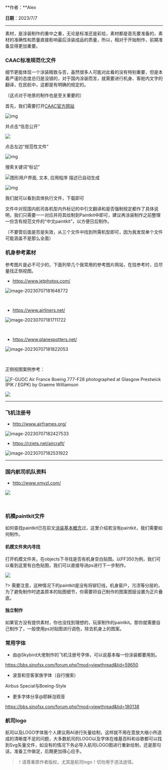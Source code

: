 **作者：**Alex

**日期**：2023/7/7

---

素材，是涂装制作的重中之重，无论是标准还是彩绘，素材都是首先要准备的，素材的准确性和质量直接影响最后涂装成品的质量，所以，相对于开始制作，前期准备显得更加重要。

### CAAC标准规范化文件

细节更能体现一个涂装精致与否，虽然很多人可能对此看的没有特别重要，但是本着严谨的态度总归是没错的，对于国内涂装而言，就需要进行机身、客舱内文字的翻译，在民航中，这都是有明确的规定的。

（这点对于地景的制作也是至关重要的）

首先，我们需要打开[CAAC官方网站](http://www.caac.gov.cn/index.html)

![img](https://img1.imgtp.com/2023/07/07/pOjTr7sv.png)

并点击“信息公开”

 ![](https://img1.imgtp.com/2023/07/07/oKfMa6e2.png)

 

 

 

点击左边“规范性文件”

![img](https://img1.imgtp.com/2023/07/07/oKfMa6e2.png)

搜索关键词“标记”

![图形用户界面, 文本, 应用程序  描述已自动生成](https://img1.imgtp.com/2023/07/07/9Fm2oPyK.png)

 

![img](https://img1.imgtp.com/2023/07/07/Z3bA0P07.png)

我们就可以看到具体执行文件，下载即可

文件中对现国内航司各机型内外标记的中引文翻译和是否强制规定都作了具体说明，我们只需要一一对应并将其绘制到Paintkit中即可，建议再涂装制作之前整理一份含有规范文件的“中文paintkit”，以方便日后制作。

（不要管后面是否是失效，从三个文件中找到所需机型即可，因为我发现单个文件可能涵盖不是那么全面）

 

### 机身参考素材

参考图片是必不可少的，下面列举几个我常用的参考图片网站，在找参考时，应尽量找正侧视图。

- https://www.jetphotos.com/ 

![image-20230707181648772](https://img1.imgtp.com/2023/07/07/Cs8FDEa8.png)

<br>

- https://www.airliners.net/ 

![image-20230707181711722](https://img1.imgtp.com/2023/07/07/lVRzXS3B.png)

<br>

- https://www.planespotters.net/ 

![image-20230707181822053](https://img1.imgtp.com/2023/07/07/qDzke5sQ.png)

<br>

正侧视图案例参考：

![F-GUOC Air France Boeing 777-F28 photographed at Glasgow Prestwick (PIK / EGPK) by Graeme Williamson](https://img1.imgtp.com/2023/07/07/yFCPAbK8.jpg)

![](https://img1.imgtp.com/2023/07/07/ta7LhA4o.jpg)

---



### 飞机注册号

- http://www.airframes.org/

![image-20230707182427533](https://img1.imgtp.com/2023/07/07/fhrxALcf.png)

- https://rzjets.net/aircraft/

 ![image-20230707182531922](https://img1.imgtp.com/2023/07/07/UU3dSuaN.png)

---

### 国内航司机队资料

- http://www.xmyzl.com/

![](https://img1.imgtp.com/2023/07/07/Lkoh5Sqz.png)

<br>

### 机模paintkit文件
如何查找paintkit已在前文[涂装基本概念](https://uniqueworkss.github.io/#/cn/livery/livery_1?id=_22寻找模板)过，这里介绍若没有paintkit，我们需要如何制作。

#### 机模文件夹内寻找
打开机模文件夹，在objects下寻找是否有机身空白贴图。以FF350为例，我们可以看到这里有白色贴图，我们可以直接导进ps进行下一步制作。

![](https://img1.imgtp.com/2023/07/08/8Qiq7TIa.png)

?> 需要注意，这种情况下的paintkit是没有将铆钉线，机身窗户，污渍等分层的，为了避免制作时遮盖原本的贴图细节，你需要将自己制作的图案图层设置为正片叠底。

#### 独立制作

如果官方没有提供素材，你也没找到理想的，玩家制作的paintkit。那你就需要自己制作了，一般使用ps对贴图进行调色，除去机身上的图案。

### 常用字体

- 由@Skybird大佬制作的飞机注册号字体，可以说基本每一份涂装都要用到。

https://bbs.sinofsx.com/forum.php?mod=viewthread&tid=59650

- 波音和空客家族字体（自行搜索）

Airbus Special与Boeing-Style

- 更多字体分享@耶稣泡观音

https://bbs.sinofsx.com/forum.php?mod=viewthread&tid=180138

### 航司logo

航司以及LOGO字体我个人建议用AI进行矢量绘制，这样就不用在意放大缩小所造成的清晰度不足的问题，大多数航司的LOGO以及字体在维基百科和谷歌都可以找到Svg矢量文件，如没有的情况下务必导入航司LOGO图进行重新绘制，还是那句话，准备工作做足，后期更加得心应手。

> ！请尊重原作者版权，尤其是航司logo！切勿用于违法途径。
